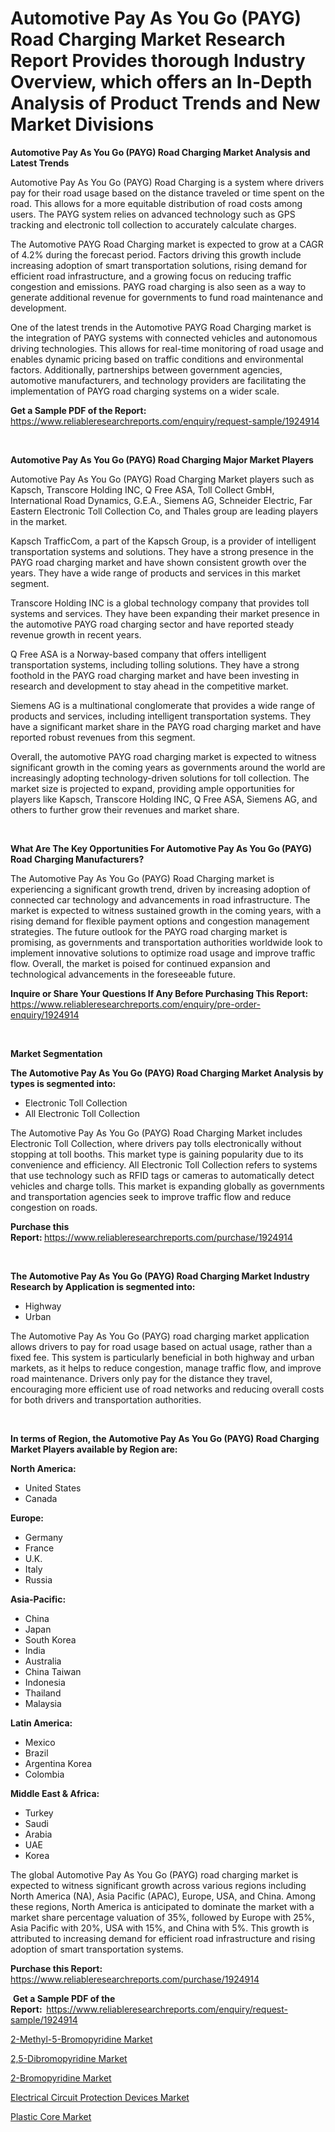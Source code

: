 <p><h1>Automotive Pay As You Go (PAYG) Road Charging Market Research Report Provides thorough Industry Overview, which offers an In-Depth Analysis of Product Trends and New Market Divisions</h1></p><p><strong>Automotive Pay As You Go (PAYG) Road Charging Market Analysis and Latest Trends</strong></p>
<p><p>Automotive Pay As You Go (PAYG) Road Charging is a system where drivers pay for their road usage based on the distance traveled or time spent on the road. This allows for a more equitable distribution of road costs among users. The PAYG system relies on advanced technology such as GPS tracking and electronic toll collection to accurately calculate charges.</p><p>The Automotive PAYG Road Charging market is expected to grow at a CAGR of 4.2% during the forecast period. Factors driving this growth include increasing adoption of smart transportation solutions, rising demand for efficient road infrastructure, and a growing focus on reducing traffic congestion and emissions. PAYG road charging is also seen as a way to generate additional revenue for governments to fund road maintenance and development.</p><p>One of the latest trends in the Automotive PAYG Road Charging market is the integration of PAYG systems with connected vehicles and autonomous driving technologies. This allows for real-time monitoring of road usage and enables dynamic pricing based on traffic conditions and environmental factors. Additionally, partnerships between government agencies, automotive manufacturers, and technology providers are facilitating the implementation of PAYG road charging systems on a wider scale.</p></p>
<p><strong>Get a Sample PDF of the Report:&nbsp;</strong> <a href="https://www.reliableresearchreports.com/enquiry/request-sample/1924914">https://www.reliableresearchreports.com/enquiry/request-sample/1924914</a></p>
<p>&nbsp;</p>
<p><strong>Automotive Pay As You Go (PAYG) Road Charging Major Market Players</strong></p>
<p><p>Automotive Pay As You Go (PAYG) Road Charging Market players such as Kapsch, Transcore Holding INC, Q Free ASA, Toll Collect GmbH, International Road Dynamics, G.E.A., Siemens AG, Schneider Electric, Far Eastern Electronic Toll Collection Co, and Thales group are leading players in the market.</p><p>Kapsch TrafficCom, a part of the Kapsch Group, is a provider of intelligent transportation systems and solutions. They have a strong presence in the PAYG road charging market and have shown consistent growth over the years. They have a wide range of products and services in this market segment.</p><p>Transcore Holding INC is a global technology company that provides toll systems and services. They have been expanding their market presence in the automotive PAYG road charging sector and have reported steady revenue growth in recent years.</p><p>Q Free ASA is a Norway-based company that offers intelligent transportation systems, including tolling solutions. They have a strong foothold in the PAYG road charging market and have been investing in research and development to stay ahead in the competitive market.</p><p>Siemens AG is a multinational conglomerate that provides a wide range of products and services, including intelligent transportation systems. They have a significant market share in the PAYG road charging market and have reported robust revenues from this segment.</p><p>Overall, the automotive PAYG road charging market is expected to witness significant growth in the coming years as governments around the world are increasingly adopting technology-driven solutions for toll collection. The market size is projected to expand, providing ample opportunities for players like Kapsch, Transcore Holding INC, Q Free ASA, Siemens AG, and others to further grow their revenues and market share.</p></p>
<p>&nbsp;</p>
<p><strong>What Are The Key Opportunities For Automotive Pay As You Go (PAYG) Road Charging Manufacturers?</strong></p>
<p><p>The Automotive Pay As You Go (PAYG) Road Charging market is experiencing a significant growth trend, driven by increasing adoption of connected car technology and advancements in road infrastructure. The market is expected to witness sustained growth in the coming years, with a rising demand for flexible payment options and congestion management strategies. The future outlook for the PAYG road charging market is promising, as governments and transportation authorities worldwide look to implement innovative solutions to optimize road usage and improve traffic flow. Overall, the market is poised for continued expansion and technological advancements in the foreseeable future.</p></p>
<p><strong>Inquire or Share Your Questions If Any Before Purchasing This Report:</strong> <a href="https://www.reliableresearchreports.com/enquiry/pre-order-enquiry/1924914">https://www.reliableresearchreports.com/enquiry/pre-order-enquiry/1924914</a></p>
<p>&nbsp;</p>
<p><strong>Market Segmentation</strong></p>
<p><strong>The Automotive Pay As You Go (PAYG) Road Charging Market Analysis by types is segmented into:</strong></p>
<p><ul><li>Electronic Toll Collection</li><li>All Electronic Toll Collection</li></ul></p>
<p><p>The Automotive Pay As You Go (PAYG) Road Charging Market includes Electronic Toll Collection, where drivers pay tolls electronically without stopping at toll booths. This market type is gaining popularity due to its convenience and efficiency. All Electronic Toll Collection refers to systems that use technology such as RFID tags or cameras to automatically detect vehicles and charge tolls. This market is expanding globally as governments and transportation agencies seek to improve traffic flow and reduce congestion on roads.</p></p>
<p><strong>Purchase this Report:&nbsp;</strong><a href="https://www.reliableresearchreports.com/purchase/1924914">https://www.reliableresearchreports.com/purchase/1924914</a></p>
<p>&nbsp;</p>
<p><strong>The Automotive Pay As You Go (PAYG) Road Charging Market Industry Research by Application is segmented into:</strong></p>
<p><ul><li>Highway</li><li>Urban</li></ul></p>
<p><p>The Automotive Pay As You Go (PAYG) road charging market application allows drivers to pay for road usage based on actual usage, rather than a fixed fee. This system is particularly beneficial in both highway and urban markets, as it helps to reduce congestion, manage traffic flow, and improve road maintenance. Drivers only pay for the distance they travel, encouraging more efficient use of road networks and reducing overall costs for both drivers and transportation authorities.</p></p>
<p>&nbsp;</p>
<p><strong>In terms of Region, the Automotive Pay As You Go (PAYG) Road Charging Market Players available by Region are:</strong></p>
<p>
    <p> <strong> North America: </strong>
        <ul>
            <li>United States</li>
            <li>Canada</li>
        </ul>
        </p> 
    <p> <strong> Europe: </strong>
        <ul>
            <li>Germany</li>
            <li>France</li>
            <li>U.K.</li>
            <li>Italy</li>
            <li>Russia</li>
        </ul>
        </p> 
    <p> <strong> Asia-Pacific: </strong>
        <ul>
            <li>China</li>
            <li>Japan</li>
            <li>South Korea</li>
            <li>India</li>
            <li>Australia</li>
            <li>China Taiwan</li>
            <li>Indonesia</li>
            <li>Thailand</li>
            <li>Malaysia</li>
        </ul>
        </p> 
    <p> <strong> Latin America: </strong>
        <ul>
            <li>Mexico</li>
            <li>Brazil</li>
            <li>Argentina Korea</li>
            <li>Colombia</li>
        </ul>
        </p> 
    <p> <strong> Middle East & Africa: </strong>
        <ul>
            <li>Turkey</li>
            <li>Saudi</li>
            <li>Arabia</li>
            <li>UAE</li>
            <li>Korea</li>
        </ul>
    </p>
    </p>
<p><p>The global Automotive Pay As You Go (PAYG) road charging market is expected to witness significant growth across various regions including North America (NA), Asia Pacific (APAC), Europe, USA, and China. Among these regions, North America is anticipated to dominate the market with a market share percentage valuation of 35%, followed by Europe with 25%, Asia Pacific with 20%, USA with 15%, and China with 5%. This growth is attributed to increasing demand for efficient road infrastructure and rising adoption of smart transportation systems.</p></p>
<p><strong>Purchase this Report: </strong><a href="https://www.reliableresearchreports.com/purchase/1924914">https://www.reliableresearchreports.com/purchase/1924914</a></p>
<p>&nbsp;<strong>Get a Sample PDF of the Report:&nbsp;&nbsp;</strong><a href="https://www.reliableresearchreports.com/enquiry/request-sample/1924914">https://www.reliableresearchreports.com/enquiry/request-sample/1924914</a></p>
<p><strong></strong></p>
<p><p><a href="https://angry-finch-aaf.notion.site/2-Methyl-5-Bromopyridine-Market-Provides-a-Comprehensive-Analysis-Including-a-Macro-Overview-of-the--7b95b065b90146dcada1295e24d59f8e">2-Methyl-5-Bromopyridine Market</a></p><p><a href="https://pretty-mail-caf.notion.site/2-5-Dibromopyridine-Market-Size-Market-Trends-and-Growth-Outlook-forecasted-for-period-from-2024-t-35332b40a8de4d22af173148214067d7">2,5-Dibromopyridine Market</a></p><p><a href="https://automatic-knee-4c7.notion.site/2-Bromopyridine-Market-Size-2024-2031-Global-Industrial-Analysis-Key-Geographical-Regions-Market-208e8c0cf4e6440a8f127a95574aeb7a">2-Bromopyridine Market</a></p><p><a href="https://view.publitas.com/reportprime-1/electrical-circuit-protection-devices-market-size-reflecting-a-forecast-till-2031-market-by-type-by-application-and-by-geography/">Electrical Circuit Protection Devices Market</a></p><p><a href="https://view.publitas.com/reportprime-1/global-plastic-core-market-by-types-applications-and-major-players-with-regional-growth-rate-analysis-and-development-situation-from-2024-to-2031/">Plastic Core Market</a></p></p>